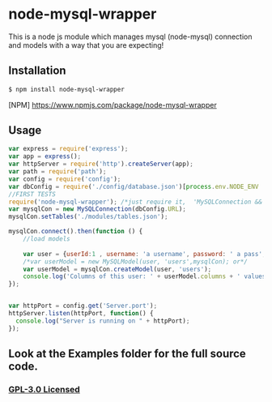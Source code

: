 # node-mysql-wrapper

This is a node js module which manages mysql (node-mysql) connection and models with a way that you are expecting! 

## Installation

```sh
$ npm install node-mysql-wrapper
```

[NPM] https://www.npmjs.com/package/node-mysql-wrapper

## Usage

```js
var express = require('express');
var app = express();
var httpServer = require('http').createServer(app);
var path = require('path');
var config = require('config');
var dbConfig = require('./config/database.json')[process.env.NODE_ENV || 'development'];
//FIRST TESTS
require('node-mysql-wrapper'); /*just require it,  'MySQLConnection && MySQLModel' classes/objects will be globaly available.*/
var mysqlCon = new MySQLConnection(dbConfig.URL);
mysqlCon.setTables('./modules/tables.json');

mysqlCon.connect().then(function () {
    //load models
  
    var user = {userId:1 , username: 'a username', password: ' a pass',createdDate : '27/07/2015',noInDatabaseProperty:'something else that must NOT shown as column below!'};
    /*var userModel = new MySQLModel(user, 'users',mysqlCon); or*/
    var userModel = mysqlCon.createModel(user, 'users');
    console.log('Columns of this user: ' + userModel.columns + ' values: ' + userModel.values + ' table name: ' + userModel.table);
});


var httpPort = config.get('Server.port');
httpServer.listen(httpPort, function() {
  console.log("Server is running on " + httpPort);
});


```

## Look at the Examples folder for the full source code.


### [GPL-3.0 Licensed](LICENSE)

[downloads-url]: https://www.npmjs.com/package/node-mysql-wrapper
